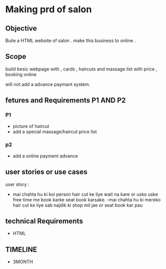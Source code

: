 # Making  prd of salon

## Objective

Buile a HTML website of salon . make this business to online .

## Scope

build besic webpage with  ,
cards , haircuts and  massage  list with price ,
booking online 

will not add a advance paymant system.

## fetures and Requirements P1 AND P2

### P1
 
- picture of haircut
- add a special massage/haircut price list


### p2
- add a online payment advance


## user stories or use cases

user story : 
- mai chahta hu ki koi person hair cut ke liye wait na kare or usko uske free time me book karke seat book karsake.
-mai chahta hu ki mereko hair cut ke liye sab najdik ki shop mil jae or seat book kar pau

## technical Requirements 
- HTML

## TIMELINE 
- 3MONTH